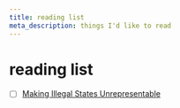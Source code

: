 ```yaml
---
title: reading list
meta_description: things I'd like to read
---
```


# reading list

- [ ] [Making Illegal States Unrepresentable](https://ybogomolov.me/making-illegal-states-unrepresentable)
